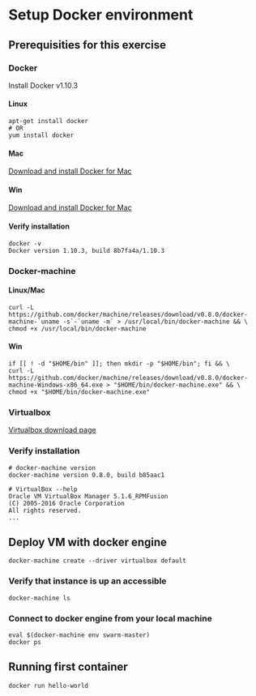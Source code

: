Setup Docker environment
=====================

## Prerequisities for this exercise

### Docker

Install Docker v1.10.3

#### Linux
```
apt-get install docker
# OR 
yum install docker
```

#### Mac

[Download and install Docker for Mac](https://docs.docker.com/v1.10/engine/installation/mac/)

#### Win

[Download and install Docker for Mac](https://docs.docker.com/v1.10/engine/installation/windows/)

#### Verify installation

```
docker -v
Docker version 1.10.3, build 8b7fa4a/1.10.3
```

### Docker-machine

#### Linux/Mac
    
```shell
curl -L https://github.com/docker/machine/releases/download/v0.8.0/docker-machine-`uname -s`-`uname -m` > /usr/local/bin/docker-machine && \
chmod +x /usr/local/bin/docker-machine
```
    
#### Win
    
```shell
if [[ ! -d "$HOME/bin" ]]; then mkdir -p "$HOME/bin"; fi && \
curl -L https://github.com/docker/machine/releases/download/v0.8.0/docker-machine-Windows-x86_64.exe > "$HOME/bin/docker-machine.exe" && \
chmod +x "$HOME/bin/docker-machine.exe"
```

### Virtualbox

[Virtualbox download page](https://www.virtualbox.org/wiki/Downloads)

### Verify installation

```
# docker-machine version
docker-machine version 0.8.0, build b85aac1

# VirtualBox --help
Oracle VM VirtualBox Manager 5.1.6_RPMFusion
(C) 2005-2016 Oracle Corporation
All rights reserved.
...
```

## Deploy VM with docker engine

```
docker-machine create --driver virtualbox default
```

### Verify that instance is up an accessible

```
docker-machine ls
```

### Connect to docker engine from your local machine

```
eval $(docker-machine env swarm-master)
docker ps
```

## Running first container

```
docker run hello-world
```
